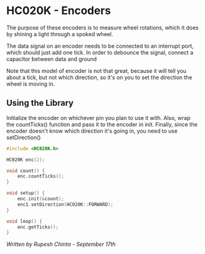 # HC020K - Encoders

The purpose of these encoders is to measure wheel rotations, which it does by shining a light through a spoked wheel.

The data signal on an encoder needs to be connected to an interrupt port, which should just add one tick.
In order to debounce the signal, connect a capacitor between data and ground

Note that this model of encoder is not that great, because it will tell you about a tick, but not which direction, so it's on you to set the direction the wheel is moving in.

## Using the Library

Initialize the encoder on whichever pin you plan to use it with.
Also, wrap the countTicks() function and pass it to the encoder in init.
Finally, since the encoder doesn't know which direction it's going in, you need to use setDirection()

```c
#include <HC020K.h>

HC020K enc(2);

void count() {
	enc.countTicks();
}

void setup() {
	enc.init(&count);
	enc1.setDirection(HC020K::FORWARD);
}

void loop() {
	enc.getTicks();
}
```

*Written by Rupesh Chinta - September 17th*